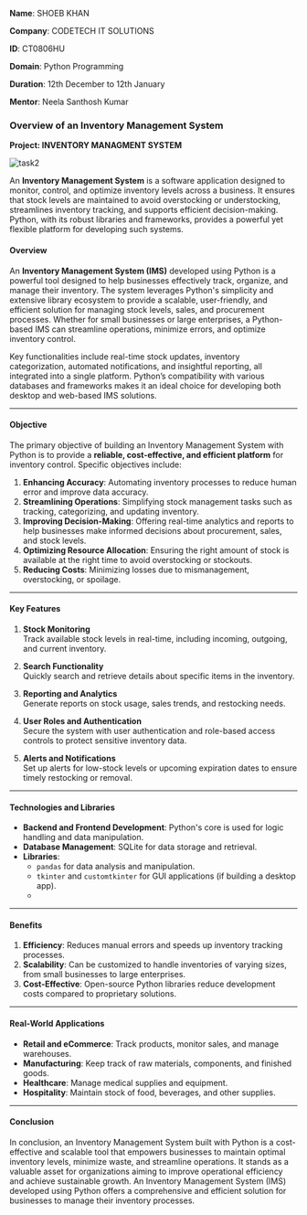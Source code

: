 **Name**: SHOEB KHAN

**Company**: CODETECH IT SOLUTIONS

**ID**: CT0806HU

**Domain**: Python Programming

**Duration**: 12th December to 12th January

**Mentor**: Neela Santhosh Kumar

### Overview of an Inventory Management System


**Project:  INVENTORY MANAGMENT SYSTEM**


![task2](https://github.com/user-attachments/assets/860a5973-1d52-466d-b8ae-3491b3c48b80)




An **Inventory Management System**  is a software application designed to monitor, control, and optimize inventory levels across a business. It ensures that stock levels are maintained to avoid overstocking or understocking, streamlines inventory tracking, and supports efficient decision-making. Python, with its robust libraries and frameworks, provides a powerful yet flexible platform for developing such systems.


#### **Overview**  
An **Inventory Management System (IMS)** developed using Python is a powerful tool designed to help businesses effectively track, organize, and manage their inventory. The system leverages Python's simplicity and extensive library ecosystem to provide a scalable, user-friendly, and efficient solution for managing stock levels, sales, and procurement processes. Whether for small businesses or large enterprises, a Python-based IMS can streamline operations, minimize errors, and optimize inventory control.  

Key functionalities include real-time stock updates, inventory categorization, automated notifications, and insightful reporting, all integrated into a single platform. Python’s compatibility with various databases and frameworks makes it an ideal choice for developing both desktop and web-based IMS solutions.

---

#### **Objective**  

The primary objective of building an Inventory Management System with Python is to provide a **reliable, cost-effective, and efficient platform** for inventory control. Specific objectives include:  

1. **Enhancing Accuracy**: Automating inventory processes to reduce human error and improve data accuracy.  
2. **Streamlining Operations**: Simplifying stock management tasks such as tracking, categorizing, and updating inventory. 
3. **Improving Decision-Making**: Offering real-time analytics and reports to help businesses make informed decisions about procurement, sales, and stock levels.  
4. **Optimizing Resource Allocation**: Ensuring the right amount of stock is available at the right time to avoid overstocking or stockouts.  
5. **Reducing Costs**: Minimizing losses due to mismanagement, overstocking, or spoilage.  

---

#### **Key Features**

1. **Stock Monitoring**  
   Track available stock levels in real-time, including incoming, outgoing, and current inventory.  

 
2. **Search Functionality**  
   Quickly search and retrieve details about specific items in the inventory.  

3. **Reporting and Analytics**  
   Generate reports on stock usage, sales trends, and restocking needs.  

4. **User Roles and Authentication**  
   Secure the system with user authentication and role-based access controls to protect sensitive inventory data.  

5. **Alerts and Notifications**  
   Set up alerts for low-stock levels or upcoming expiration dates to ensure timely restocking or removal.

---

#### **Technologies and Libraries**

- **Backend and Frontend Development**: Python's core is used for logic handling and data manipulation.  
- **Database Management**: SQLite for data storage and retrieval.  
- **Libraries**:  
  - `pandas` for data analysis and manipulation.  
  - `tkinter` and `customtkinter` for GUI applications (if building a desktop app).
  -  

---

#### **Benefits**

1. **Efficiency**: Reduces manual errors and speeds up inventory tracking processes.  
2. **Scalability**: Can be customized to handle inventories of varying sizes, from small businesses to large enterprises.  
3. **Cost-Effective**: Open-source Python libraries reduce development costs compared to proprietary solutions.  

---

#### **Real-World Applications**

- **Retail and eCommerce**: Track products, monitor sales, and manage warehouses.  
- **Manufacturing**: Keep track of raw materials, components, and finished goods.  
- **Healthcare**: Manage medical supplies and equipment.  
- **Hospitality**: Maintain stock of food, beverages, and other supplies.

---

#### **Conclusion**
In conclusion, an Inventory Management System built with Python is a cost-effective and scalable tool that empowers businesses to maintain optimal inventory levels, minimize waste, and streamline operations. It stands as a valuable asset for organizations aiming to improve operational efficiency and achieve sustainable growth. An Inventory Management System (IMS) developed using Python offers a comprehensive and efficient solution for businesses to manage their inventory processes.
